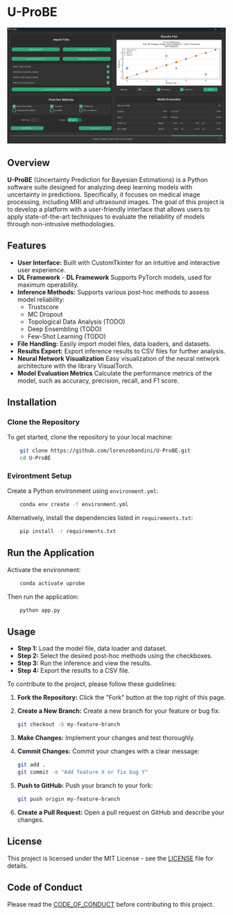 # U-ProBE

![U-ProBE Cover](U-ProBE_Home.png)

## Overview

**U-ProBE** (Uncertainty Prediction for Bayesian Estimations) is a Python software suite designed for analyzing deep learning models with uncertainty in predictions. Specifically, it focuses on medical image processing, including MRI and ultrasound images. The goal of this project is to develop a platform with a user-friendly interface that allows users to apply state-of-the-art techniques to evaluate the reliability of models through non-intrusive methodologies.

## Features

- **User Interface:** Built with CustomTkinter for an intuitive and interactive user experience.
- **DL Framework** - **DL Framework** Supports PyTorch models, used for maximum operability.
- **Inference Methods:** Supports various post-hoc methods to assess model reliability:
  - Trustscore
  - MC Dropout
  - Topological Data Analysis (TODO)
  - Deep Ensembling (TODO)
  - Few-Shot Learning (TODO)
- **File Handling:** Easily import model files, data loaders, and datasets.
- **Results Export:** Export inference results to CSV files for further analysis.
- **Neural Network Visualization** Easy visualization of the neural network architecture with the library VisualTorch.
- **Model Evaluation Metrics** Calculate the performance metrics of the model, such as accuracy, precision, recall, and F1 score.

## Installation

### Clone the Repository

To get started, clone the repository to your local machine:

```bash
    git clone https://github.com/lorenzobandini/U-ProBE.git
    cd U-ProBE
```

### Evirontment Setup

Create a Python environment using `environment.yml`:

```bash
    conda env create -f environment.yml
```

Alternatively, install the dependencies listed in `requirements.txt`:

```bash
    pip install -r requirements.txt
```

## Run the Application

Activate the environment:

```bash
    conda activate uprobe
```

Then run the application:

```bash
    python app.py
```

## Usage

- **Step 1:** Load the model file, data loader and dataset.
- **Step 2:** Select the desired post-hoc methods using the checkboxes.
- **Step 3:** Run the inference and view the results.
- **Step 4:** Export the results to a CSV file.

To contribute to the project, please follow these guidelines:

1. **Fork the Repository:** Click the "Fork" button at the top right of this page.

2. **Create a New Branch:** Create a new branch for your feature or bug fix:

    ```bash
    git checkout -b my-feature-branch
    ```

3. **Make Changes:** Implement your changes and test thoroughly.

4. **Commit Changes:** Commit your changes with a clear message:

    ```bash
    git add .
    git commit -m "Add feature X or fix bug Y"
    ```

5. **Push to GitHub:** Push your branch to your fork:

    ```bash
    git push origin my-feature-branch
    ```

6. **Create a Pull Request:** Open a pull request on GitHub and describe your changes.

## License

This project is licensed under the MIT License - see the [LICENSE](LICENSE.md) file for details.

## Code of Conduct

Please read the [CODE_OF_CONDUCT](CODE_OF_CONDUCT.md) before contributing to this project.
